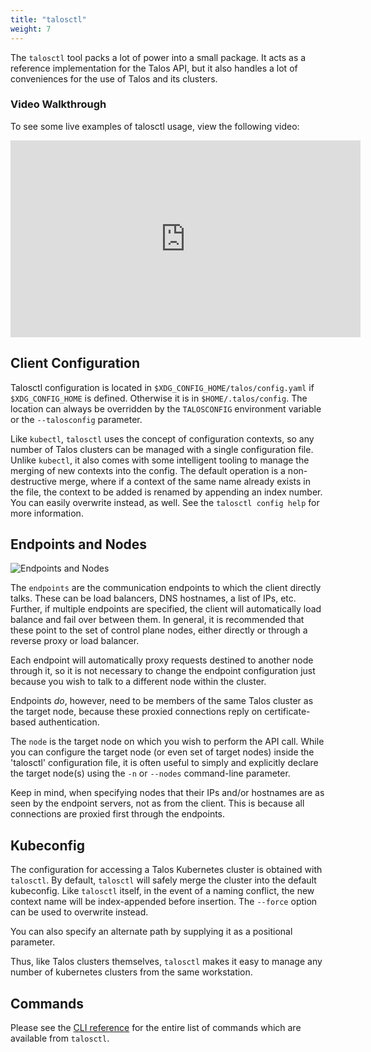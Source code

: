 ```yaml
---
title: "talosctl"
weight: 7
---
```


The `talosctl` tool packs a lot of power into a small package.
It acts as a reference implementation for the Talos API, but it also handles a lot of
conveniences for the use of Talos and its clusters.

### Video Walkthrough

To see some live examples of talosctl usage, view the following video:

<iframe width="560" height="315" src="https://www.youtube.com/embed/pl0l_K_3Y6o" frameborder="0" allow="accelerometer; autoplay; clipboard-write; encrypted-media; gyroscope; picture-in-picture" allowfullscreen></iframe>

## Client Configuration

Talosctl configuration is located in `$XDG_CONFIG_HOME/talos/config.yaml` if `$XDG_CONFIG_HOME` is defined.
Otherwise it is in `$HOME/.talos/config`.
The location can always be overridden by the `TALOSCONFIG` environment variable or the `--talosconfig` parameter.

Like `kubectl`, `talosctl` uses the concept of configuration contexts, so any number of Talos clusters can be managed with a single configuration file.
Unlike `kubectl`, it also comes with some intelligent tooling to manage the merging of new contexts into the config.
The default operation is a non-destructive merge, where if a context of the same name already exists in the file, the context to be added is renamed by appending an index number.
You can easily overwrite instead, as well.
See the `talosctl config help` for more information.

## Endpoints and Nodes

![Endpoints and Nodes](/images/endpoints-and-nodes.png)

The `endpoints` are the communication endpoints to which the client directly talks.
These can be load balancers, DNS hostnames, a list of IPs, etc.
Further, if multiple endpoints are specified, the client will automatically load
balance and fail over between them.
In general, it is recommended that these point to the set of control plane nodes, either directly or through a reverse proxy or load balancer.

Each endpoint will automatically proxy requests destined to another node through it, so it is not necessary to change the endpoint configuration just because you wish to talk to a different node within the cluster.

Endpoints _do_, however, need to be members of the same Talos cluster as the target node, because these proxied connections reply on certificate-based authentication.

The `node` is the target node on which you wish to perform the API call.
While you can configure the target node (or even set of target nodes) inside the 'talosctl' configuration file, it is often useful to simply and explicitly declare the target node(s) using the `-n` or `--nodes` command-line parameter.

Keep in mind, when specifying nodes that their IPs and/or hostnames are as seen by the endpoint servers, not as from the client.
This is because all connections are proxied first through the endpoints.

## Kubeconfig

The configuration for accessing a Talos Kubernetes cluster is obtained with `talosctl`.
By default, `talosctl` will safely merge the cluster into the default kubeconfig.
Like `talosctl` itself, in the event of a naming conflict, the new context name will be index-appended before insertion.
The `--force` option can be used to overwrite instead.

You can also specify an alternate path by supplying it as a positional parameter.

Thus, like Talos clusters themselves, `talosctl` makes it easy to manage any
number of kubernetes clusters from the same workstation.

## Commands

Please see the [CLI reference](https://www.talos.dev/docs/v0.7/reference/cli/) for the entire list of commands which are available from `talosctl`.
